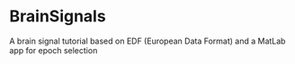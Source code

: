 # BrainSignals
A brain signal tutorial based on EDF (European Data Format) and a MatLab app for epoch selection
